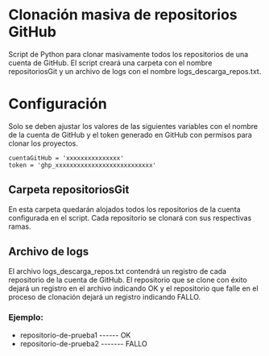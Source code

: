 # Clonación masiva de repositorios GitHub
Script de Python para clonar masivamente todos los repositorios de una cuenta de GitHub. El script creará una carpeta con el nombre repositoriosGit y un archivo de logs con el nombre logs_descarga_repos.txt.

# Configuración
Solo se deben ajustar los valores de las siguientes variables con el nombre de la cuenta de GitHub y el token generado en GitHub con permisos para clonar los proyectos.

```
cuentaGitHub = 'xxxxxxxxxxxxxxx'
token = 'ghp_xxxxxxxxxxxxxxxxxxxxxxxxxxx'
```

## Carpeta repositoriosGit
En esta carpeta quedarán alojados todos los repositorios de la cuenta configurada en el script. Cada repositorio se clonará con sus respectivas ramas.

## Archivo de logs
El archivo logs_descarga_repos.txt contendrá un registro de cada repositorio de la cuenta de GitHub. El repositorio que se clone con éxito dejará un registro en el archivo indicando OK y el repositorio que falle en el proceso de clonación dejará un registro indicando FALLO.
### Ejemplo:
- repositorio-de-prueba1 ------ OK
- repositorio-de-prueba2 ------- FALLO
